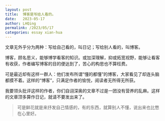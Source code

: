 ```yaml
---
layout: post
title:  博客是写给人看的。
date:   2023-05-17
author: LHQing
permalink: /2023/05/17
categories: essay xian-hua
---
```


文章无外乎分为两种：写给自己看的，叫日记；写给别人看的，叫博客。

博客，顾名思义，能够博学看客的知识。或加深理解，抑或拓宽视野，能够让看客有收获，作者编写博客的目的便达到了，苦心的构思也不算枉费。

可是最近却有这样一群人：他们发布所谓“懂的都懂”的博客，大家看见了却连头脑都摸不着。这样的“博客”，只满足作者的愉悦，阅读者无所得无所获。

我要领头批评这样的作者，你们自诩深奥的文章不过是一团没有营养的乱麻。这样的文章顶多算作日记，就请不要发出来了。

>   可是鲜花就是来抒发自己情感的，有的东西，就算别人不懂，说出来也比憋在心里好。 